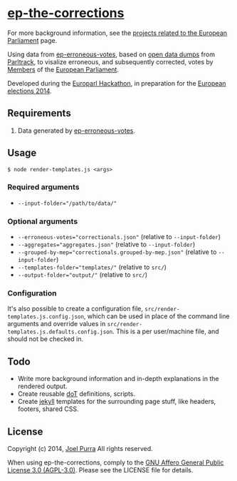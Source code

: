 # [ep-the-corrections](https://github.com/joelpurra/ep-the-corrections)

For more background information, see the [projects related to the European Parliament](http://joelpurra.com/r/euparl) page.

Using data from [ep-erroneous-votes](https://github.com/joelpurra/ep-erroneous-votes), based on [open data dumps](http://parltrack.euwiki.org/dumps) from [Parltrack](http://parltrack.euwiki.org/), to visalize erroneous, and subsequently corrected, votes by [Members](http://www.europarl.europa.eu/meps/) of the [European Parliament](http://www.europarl.europa.eu/).

Developed during the [Europarl Hackathon](http://europarl.me/), in preparation for the [European elections 2014](http://www.elections2014.eu/).



## Requirements

1. Data generated by [ep-erroneous-votes](https://github.com/joelpurra/ep-erroneous-votes).



## Usage

```shell
$ node render-templates.js <args>
```

### Required arguments

- `--input-folder="/path/to/data/"`

### Optional arguments

- `--erroneous-votes="correctionals.json"` (relative to `--input-folder`)
- `--aggregates="aggregates.json"` (relative to `--input-folder`)
- `--grouped-by-mep="correctionals.grouped-by-mep.json"` (relative to `--input-folder`)
- `--templates-folder="templates/"` (relative to `src/`)
- `--output-folder="output/"` (relative to `src/`)

### Configuration

It's also possible to create a configuration file, `src/render-templates.js.config.json`, which can be used in place of the command line arguments and override values in `src/render-templates.js.defaults.config.json`. This is a per user/machine file, and should not be checked in.



## Todo

- Write more background information and in-depth explanations in the rendered output.
- Create reusable [doT](http://olado.github.io/doT/) definitions, scripts.
- Create [jekyll](http://jekyllrb.com/) templates for the surrounding page stuff, like headers, footers, shared CSS.



## License

Copyright (c) 2014, [Joel Purra](http://joelpurra.com/) All rights reserved.

When using ep-the-corrections, comply to the [GNU Affero General Public License 3.0 (AGPL-3.0)](https://en.wikipedia.org/wiki/Affero_General_Public_License). Please see the LICENSE file for details.
